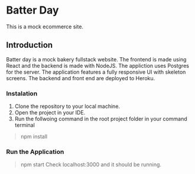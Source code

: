 # Batter Day
This is a mock ecommerce site.

## Introduction
Batter day is a mock bakery fullstack website. The frontend is made using React and the backend is made with NodeJS. The appliction uses Postgres for the server. The application features a fully responsive UI with skeleton screens. The backend and front end are deployed to Heroku.

### Instalation
1. Clone the repository to your local machine.
2. Open the project in your IDE.
3. Run the follwoing command in the root project folder in your command terminal
> npm install

### Run the Application
> npm start
Check localhost:3000 and it should be running.
